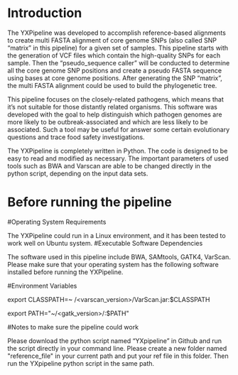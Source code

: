 # Introduction

The YXPipeline was developed to accomplish reference-based alignments to create multi FASTA alignment of core genome SNPs (also called SNP “matrix” in this pipeline) for a given set of samples. This pipeline starts with the generation of VCF files which contain the high-quality SNPs for each sample. Then the “pseudo_sequence caller” will be conducted to determine all the core genome SNP positions and create a pseudo FASTA sequence using bases at core genome positions. After generating the SNP “matrix”, the multi FASTA alignment could be used to build the phylogenetic tree.

This pipeline focuses on the closely-related pathogens, which means that it’s not suitable for those distantly related organisms. This software was developed with the goal to help distinguish which pathogen genomes are more likely to be outbreak-associated and which are less likely to be associated. Such a tool may be useful for answer some certain evolutionary questions and trace food safety investigations.

The YXPipeline is completely written in Python. The code is designed to be easy to read and modified as necessary. The important parameters of used tools such as BWA and Varscan are able to be changed directly in the python script, depending on the input data sets.


# Before running the pipeline
#Operating System Requirements

The YXPipeline could run in a Linux environment, and it has been tested to work well on Ubuntu system.
#Executable Software Dependencies

The software used in this pipeline include BWA, SAMtools, GATK4, VarScan. Please make sure that your operating system has the following software installed before running the YXPipeline.

#Environment Variables

export CLASSPATH=~ /<varscan_version>/VarScan.jar:$CLASSPATH

export PATH="~/<gatk_version>/:$PATH"

#Notes to make sure the pipeline could work

Please download the python script named “YXpipeline” in Github and run the script directly in your command line.
Please create a new folder named "reference_file" in your current path and put your ref file in this folder. Then run the YXpipeline python script in the same path.

